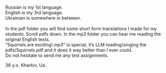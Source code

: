 Russian is my 1st language.
<br>
English is my 3rd language.
<br>
Ukrainian is somewhere in between.
<br>
</br>
In the pdf folder you will find some short form translations I made for my students.
Scroll pdfs down.
In the mp3 folder you can hear me reading the original English texts.
<br>
“Squirrels are exciting!.mp3” is special, it’s LLM reading/singing the pdfs/Squirrels.pdf and it does it way better than I ever could.
<br>
Do not hesitate to send me any test assignments.

36 y.o. Kharkiv, Ua.
